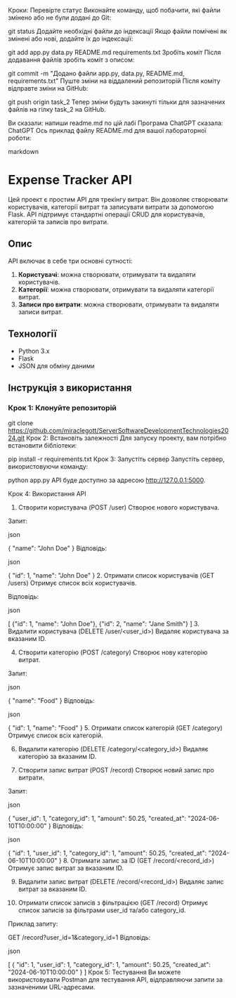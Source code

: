 Кроки:
Перевірте статус Виконайте команду, щоб побачити, які файли змінено або не були додані до Git:



git status
Додайте необхідні файли до індексації Якщо файли помічені як змінені або нові, додайте їх до індексації:



git add app.py data.py README.md requirements.txt
Зробіть коміт Після додавання файлів зробіть коміт з описом:



git commit -m "Додано файли app.py, data.py, README.md, requirements.txt"
Пуште зміни на віддалений репозиторій Після коміту відправте зміни на GitHub:



git push origin task_2
Тепер зміни будуть закинуті тільки для зазначених файлів на гілку task_2 на GitHub.






Ви сказали:
напиши readme.md по цій лабі
Програма ChatGPT сказала:
ChatGPT
Ось приклад файлу README.md для вашої лабораторної роботи:

markdown

# Expense Tracker API

Цей проект є простим API для трекінгу витрат. Він дозволяє створювати користувачів, категорії витрат та записувати витрати за допомогою Flask. API підтримує стандартні операції CRUD для користувачів, категорій та записів про витрати.

## Опис

API включає в себе три основні сутності:

1. **Користувачі**: можна створювати, отримувати та видаляти користувачів.
2. **Категорії**: можна створювати, отримувати та видаляти категорії витрат.
3. **Записи про витрати**: можна створювати, отримувати та видаляти записи витрат.

## Технології

- Python 3.x
- Flask
- JSON для обміну даними

## Інструкція з використання

### Крок 1: Клонуйте репозиторій


git clone https://github.com/miraclegott/ServerSoftwareDevelopmentTechnologies2024.git
Крок 2: Встановіть залежності
Для запуску проекту, вам потрібно встановити бібліотеки:



pip install -r requirements.txt
Крок 3: Запустіть сервер
Запустіть сервер, використовуючи команду:

python app.py
API буде доступно за адресою http://127.0.0.1:5000.

Крок 4: Використання API
1. Створити користувача (POST /user)
Створює нового користувача.

Запит:

json

{
  "name": "John Doe"
}
Відповідь:

json

{
  "id": 1,
  "name": "John Doe"
}
2. Отримати список користувачів (GET /users)
Отримує список всіх користувачів.

Відповідь:

json

[
  {"id": 1, "name": "John Doe"},
  {"id": 2, "name": "Jane Smith"}
]
3. Видалити користувача (DELETE /user/<user_id>)
Видаляє користувача за вказаним ID.

4. Створити категорію (POST /category)
Створює нову категорію витрат.

Запит:

json

{
  "name": "Food"
}
Відповідь:

json

{
  "id": 1,
  "name": "Food"
}
5. Отримати список категорій (GET /category)
Отримує список всіх категорій.

6. Видалити категорію (DELETE /category/<category_id>)
Видаляє категорію за вказаним ID.

7. Створити запис витрат (POST /record)
Створює новий запис про витрати.

Запит:

json

{
  "user_id": 1,
  "category_id": 1,
  "amount": 50.25,
  "created_at": "2024-06-10T10:00:00"
}
Відповідь:

json

{
  "id": 1,
  "user_id": 1,
  "category_id": 1,
  "amount": 50.25,
  "created_at": "2024-06-10T10:00:00"
}
8. Отримати запис за ID (GET /record/<record_id>)
Отримує запис витрат за вказаним ID.

9. Видалити запис витрат (DELETE /record/<record_id>)
Видаляє запис витрат за вказаним ID.

10. Отримати список записів з фільтрацією (GET /record)
Отримує список записів за фільтрами user_id та/або category_id.

Приклад запиту:



GET /record?user_id=1&category_id=1
Відповідь:

json

[
  {
    "id": 1,
    "user_id": 1,
    "category_id": 1,
    "amount": 50.25,
    "created_at": "2024-06-10T10:00:00"
  }
]
Крок 5: Тестування
Ви можете використовувати Postman для тестування API, відправляючи запити за зазначеними URL-адресами.

